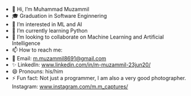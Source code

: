 - 👋 Hi, I’m Muhammad Muzammil
- 🎓 Graduation in Software Enginnering
- 👀 I’m interested in ML and AI
- 🌱 I’m currently learning Python
- 💞️ I’m looking to collaborate on Machine Learning and Artificial Intelligence
- 📫 How to reach me:
- 📨 Email: m.muzammil8691@gmail.com
- ✨ LinkedIn: www.linkedin.com/in/m-muzammil-23jun20/
- 😄 Pronouns: his/him
- ⚡ Fun fact: Not just a programmer, I am also a very good photographer. Instagram: www.instagram.com/m.m_captures/  

<!---
muzammil8691/muzammil8691 is a ✨ special ✨ repository because its `README.md` (this file) appears on your GitHub profile.
You can click the Preview link to take a look at your changes.
--->
